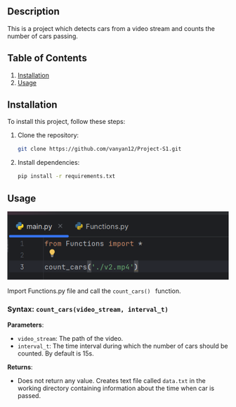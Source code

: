 ## Description
This is a project which detects cars from a video stream and counts the number of cars passing.

## Table of Contents
1. [Installation](#installation)
2. [Usage](#usage)


## Installation

To install this project, follow these steps:

1. Clone the repository:
   ```bash
   git clone https://github.com/vanyan12/Project-S1.git
   ```

2. Install dependencies:
   ```bash
   pip install -r requirements.txt
   ```
## Usage

![How to use the function](assets/usage.png)

Import Functions.py file and call the `count_cars() ` function.

### Syntax: `count_cars(video_stream, interval_t)`

**Parameters**:
- `video_stream`: The path of the video.
- `interval_t`: The time interval during which the number of cars should be counted. By default is 15s.

**Returns**:
- Does not return any value. Creates text file called `data.txt` in the working directory containing information about the time when car is passed.

